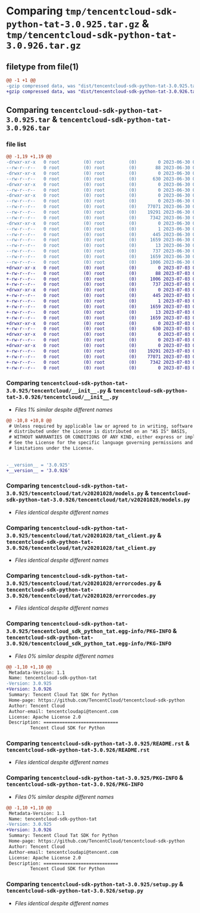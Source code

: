 # Comparing `tmp/tencentcloud-sdk-python-tat-3.0.925.tar.gz` & `tmp/tencentcloud-sdk-python-tat-3.0.926.tar.gz`

## filetype from file(1)

```diff
@@ -1 +1 @@
-gzip compressed data, was "dist/tencentcloud-sdk-python-tat-3.0.925.tar", last modified: Fri Jun 30 02:21:56 2023, max compression
+gzip compressed data, was "dist/tencentcloud-sdk-python-tat-3.0.926.tar", last modified: Mon Jul  3 00:34:22 2023, max compression
```

## Comparing `tencentcloud-sdk-python-tat-3.0.925.tar` & `tencentcloud-sdk-python-tat-3.0.926.tar`

### file list

```diff
@@ -1,19 +1,19 @@
-drwxr-xr-x   0 root         (0) root         (0)        0 2023-06-30 02:21:56.000000 tencentcloud-sdk-python-tat-3.0.925/
--rw-r--r--   0 root         (0) root         (0)       88 2023-06-30 02:21:56.000000 tencentcloud-sdk-python-tat-3.0.925/setup.cfg
-drwxr-xr-x   0 root         (0) root         (0)        0 2023-06-30 02:21:56.000000 tencentcloud-sdk-python-tat-3.0.925/tencentcloud/
--rw-r--r--   0 root         (0) root         (0)      630 2023-06-30 02:21:56.000000 tencentcloud-sdk-python-tat-3.0.925/tencentcloud/__init__.py
-drwxr-xr-x   0 root         (0) root         (0)        0 2023-06-30 02:21:56.000000 tencentcloud-sdk-python-tat-3.0.925/tencentcloud/tat/
--rw-r--r--   0 root         (0) root         (0)        0 2023-06-30 02:21:56.000000 tencentcloud-sdk-python-tat-3.0.925/tencentcloud/tat/__init__.py
-drwxr-xr-x   0 root         (0) root         (0)        0 2023-06-30 02:21:56.000000 tencentcloud-sdk-python-tat-3.0.925/tencentcloud/tat/v20201028/
--rw-r--r--   0 root         (0) root         (0)        0 2023-06-30 02:21:56.000000 tencentcloud-sdk-python-tat-3.0.925/tencentcloud/tat/v20201028/__init__.py
--rw-r--r--   0 root         (0) root         (0)    77071 2023-06-30 02:21:56.000000 tencentcloud-sdk-python-tat-3.0.925/tencentcloud/tat/v20201028/models.py
--rw-r--r--   0 root         (0) root         (0)    19291 2023-06-30 02:21:56.000000 tencentcloud-sdk-python-tat-3.0.925/tencentcloud/tat/v20201028/tat_client.py
--rw-r--r--   0 root         (0) root         (0)     7342 2023-06-30 02:21:56.000000 tencentcloud-sdk-python-tat-3.0.925/tencentcloud/tat/v20201028/errorcodes.py
-drwxr-xr-x   0 root         (0) root         (0)        0 2023-06-30 02:21:56.000000 tencentcloud-sdk-python-tat-3.0.925/tencentcloud_sdk_python_tat.egg-info/
--rw-r--r--   0 root         (0) root         (0)        1 2023-06-30 02:21:56.000000 tencentcloud-sdk-python-tat-3.0.925/tencentcloud_sdk_python_tat.egg-info/dependency_links.txt
--rw-r--r--   0 root         (0) root         (0)      445 2023-06-30 02:21:56.000000 tencentcloud-sdk-python-tat-3.0.925/tencentcloud_sdk_python_tat.egg-info/SOURCES.txt
--rw-r--r--   0 root         (0) root         (0)     1659 2023-06-30 02:21:56.000000 tencentcloud-sdk-python-tat-3.0.925/tencentcloud_sdk_python_tat.egg-info/PKG-INFO
--rw-r--r--   0 root         (0) root         (0)       13 2023-06-30 02:21:56.000000 tencentcloud-sdk-python-tat-3.0.925/tencentcloud_sdk_python_tat.egg-info/top_level.txt
--rw-r--r--   0 root         (0) root         (0)      737 2023-06-30 02:21:56.000000 tencentcloud-sdk-python-tat-3.0.925/README.rst
--rw-r--r--   0 root         (0) root         (0)     1659 2023-06-30 02:21:56.000000 tencentcloud-sdk-python-tat-3.0.925/PKG-INFO
--rw-r--r--   0 root         (0) root         (0)     1006 2023-06-30 02:21:56.000000 tencentcloud-sdk-python-tat-3.0.925/setup.py
+drwxr-xr-x   0 root         (0) root         (0)        0 2023-07-03 00:34:22.000000 tencentcloud-sdk-python-tat-3.0.926/
+-rw-r--r--   0 root         (0) root         (0)       88 2023-07-03 00:34:22.000000 tencentcloud-sdk-python-tat-3.0.926/setup.cfg
+-rw-r--r--   0 root         (0) root         (0)     1006 2023-07-03 00:34:22.000000 tencentcloud-sdk-python-tat-3.0.926/setup.py
+-rw-r--r--   0 root         (0) root         (0)      737 2023-07-03 00:34:22.000000 tencentcloud-sdk-python-tat-3.0.926/README.rst
+drwxr-xr-x   0 root         (0) root         (0)        0 2023-07-03 00:34:22.000000 tencentcloud-sdk-python-tat-3.0.926/tencentcloud_sdk_python_tat.egg-info/
+-rw-r--r--   0 root         (0) root         (0)      445 2023-07-03 00:34:22.000000 tencentcloud-sdk-python-tat-3.0.926/tencentcloud_sdk_python_tat.egg-info/SOURCES.txt
+-rw-r--r--   0 root         (0) root         (0)        1 2023-07-03 00:34:22.000000 tencentcloud-sdk-python-tat-3.0.926/tencentcloud_sdk_python_tat.egg-info/dependency_links.txt
+-rw-r--r--   0 root         (0) root         (0)     1659 2023-07-03 00:34:22.000000 tencentcloud-sdk-python-tat-3.0.926/tencentcloud_sdk_python_tat.egg-info/PKG-INFO
+-rw-r--r--   0 root         (0) root         (0)       13 2023-07-03 00:34:22.000000 tencentcloud-sdk-python-tat-3.0.926/tencentcloud_sdk_python_tat.egg-info/top_level.txt
+-rw-r--r--   0 root         (0) root         (0)     1659 2023-07-03 00:34:22.000000 tencentcloud-sdk-python-tat-3.0.926/PKG-INFO
+drwxr-xr-x   0 root         (0) root         (0)        0 2023-07-03 00:34:22.000000 tencentcloud-sdk-python-tat-3.0.926/tencentcloud/
+-rw-r--r--   0 root         (0) root         (0)      630 2023-07-03 00:34:22.000000 tencentcloud-sdk-python-tat-3.0.926/tencentcloud/__init__.py
+drwxr-xr-x   0 root         (0) root         (0)        0 2023-07-03 00:34:22.000000 tencentcloud-sdk-python-tat-3.0.926/tencentcloud/tat/
+-rw-r--r--   0 root         (0) root         (0)        0 2023-07-03 00:34:22.000000 tencentcloud-sdk-python-tat-3.0.926/tencentcloud/tat/__init__.py
+drwxr-xr-x   0 root         (0) root         (0)        0 2023-07-03 00:34:22.000000 tencentcloud-sdk-python-tat-3.0.926/tencentcloud/tat/v20201028/
+-rw-r--r--   0 root         (0) root         (0)    19291 2023-07-03 00:34:22.000000 tencentcloud-sdk-python-tat-3.0.926/tencentcloud/tat/v20201028/tat_client.py
+-rw-r--r--   0 root         (0) root         (0)    77071 2023-07-03 00:34:22.000000 tencentcloud-sdk-python-tat-3.0.926/tencentcloud/tat/v20201028/models.py
+-rw-r--r--   0 root         (0) root         (0)     7342 2023-07-03 00:34:22.000000 tencentcloud-sdk-python-tat-3.0.926/tencentcloud/tat/v20201028/errorcodes.py
+-rw-r--r--   0 root         (0) root         (0)        0 2023-07-03 00:34:22.000000 tencentcloud-sdk-python-tat-3.0.926/tencentcloud/tat/v20201028/__init__.py
```

### Comparing `tencentcloud-sdk-python-tat-3.0.925/tencentcloud/__init__.py` & `tencentcloud-sdk-python-tat-3.0.926/tencentcloud/__init__.py`

 * *Files 1% similar despite different names*

```diff
@@ -10,8 +10,8 @@
 # Unless required by applicable law or agreed to in writing, software
 # distributed under the License is distributed on an "AS IS" BASIS,
 # WITHOUT WARRANTIES OR CONDITIONS OF ANY KIND, either express or implied.
 # See the License for the specific language governing permissions and
 # limitations under the License.
 
 
-__version__ = '3.0.925'
+__version__ = '3.0.926'
```

### Comparing `tencentcloud-sdk-python-tat-3.0.925/tencentcloud/tat/v20201028/models.py` & `tencentcloud-sdk-python-tat-3.0.926/tencentcloud/tat/v20201028/models.py`

 * *Files identical despite different names*

### Comparing `tencentcloud-sdk-python-tat-3.0.925/tencentcloud/tat/v20201028/tat_client.py` & `tencentcloud-sdk-python-tat-3.0.926/tencentcloud/tat/v20201028/tat_client.py`

 * *Files identical despite different names*

### Comparing `tencentcloud-sdk-python-tat-3.0.925/tencentcloud/tat/v20201028/errorcodes.py` & `tencentcloud-sdk-python-tat-3.0.926/tencentcloud/tat/v20201028/errorcodes.py`

 * *Files identical despite different names*

### Comparing `tencentcloud-sdk-python-tat-3.0.925/tencentcloud_sdk_python_tat.egg-info/PKG-INFO` & `tencentcloud-sdk-python-tat-3.0.926/tencentcloud_sdk_python_tat.egg-info/PKG-INFO`

 * *Files 0% similar despite different names*

```diff
@@ -1,10 +1,10 @@
 Metadata-Version: 1.1
 Name: tencentcloud-sdk-python-tat
-Version: 3.0.925
+Version: 3.0.926
 Summary: Tencent Cloud Tat SDK for Python
 Home-page: https://github.com/TencentCloud/tencentcloud-sdk-python
 Author: Tencent Cloud
 Author-email: tencentcloudapi@tencent.com
 License: Apache License 2.0
 Description: ============================
         Tencent Cloud SDK for Python
```

### Comparing `tencentcloud-sdk-python-tat-3.0.925/README.rst` & `tencentcloud-sdk-python-tat-3.0.926/README.rst`

 * *Files identical despite different names*

### Comparing `tencentcloud-sdk-python-tat-3.0.925/PKG-INFO` & `tencentcloud-sdk-python-tat-3.0.926/PKG-INFO`

 * *Files 0% similar despite different names*

```diff
@@ -1,10 +1,10 @@
 Metadata-Version: 1.1
 Name: tencentcloud-sdk-python-tat
-Version: 3.0.925
+Version: 3.0.926
 Summary: Tencent Cloud Tat SDK for Python
 Home-page: https://github.com/TencentCloud/tencentcloud-sdk-python
 Author: Tencent Cloud
 Author-email: tencentcloudapi@tencent.com
 License: Apache License 2.0
 Description: ============================
         Tencent Cloud SDK for Python
```

### Comparing `tencentcloud-sdk-python-tat-3.0.925/setup.py` & `tencentcloud-sdk-python-tat-3.0.926/setup.py`

 * *Files identical despite different names*

